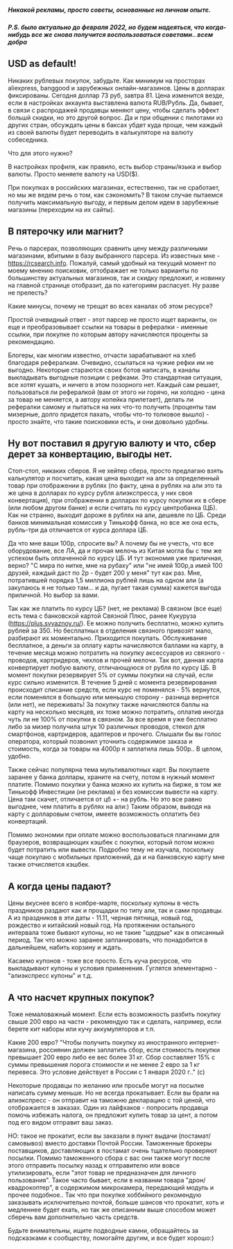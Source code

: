 ##### Никакой рекламы, просто советы, основанные на личном опыте.

##### P.S. было актуально до февраля 2022, но будем надеяться, что когда-нибудь все же снова получится воспользоваться советами.. всем добра

## USD as default!

Никаких рублевых покупок, забудьте. Как минимум на просторах aliexpress, banggood и зарубежных онлайн-магазинов.
Цены в долларах фиксированы. Сегодня доллар 73 руб, завтра 81. Цена изменится везде, если в настройках аккаунта выставлена валюта RUB/Рубль. Да, бывает, в связи с распродажей продавцы меняют цену, чтобы сделать эффект большй скидки, но это другой вопрос. Да и при общении с пилотами из других стран, обсуждать цены в баксах убдет куда проще, чем каждый из своей валюты будет переводить в калькуляторе на валюту собеседника.

Что для этого нужно?

В настройках профиля, как правило, есть выбор страны/языка и выбор валюты. Просто меняете валюту на USD($).

При покупках в российских магазинах, естественно, так не сработает, но мы же ведем речь о том, как сэкономить? В таком случае пытаемся получить максимальную выгоду, и первым делом идем в зарубежные магазины (переходим на их сайты).

## В пятерочку или магнит?

Речь о парсерах, позволяющих сравнить цену между различными магазинами, вбитыми в базу выбранного парсера.
Из известных мне - https://rcsearch.info. Пожалуй, самый удобный на текущий момент по моему мнению поисковик, оттображает не только варианты по большинству актуальных магазинов, так и скидку предложит, и новинку на главной странице отобразит, да по категориям распасует. Ну разве не прелесть?

Какие минусы, почему не трещат во всех каналах об этом ресурсе?

Простой очевидный ответ - этот парсер не просто ищет варианты, он еще и преобразовывает ссылки на товары в рефералки - именные ссылки, при покупке по которым автору начисляются проценты за рекомендацию.

Блогеры, как многим известно, отчасти зарабатывают на хлеб благодаря рефералкам. Очевидно, ссылаться на чужие рефки им не выгодно. Некоторые стараются своих ботов написать, в каналы выкладывать выгодные позиции с рефками. Это стандартная ситуация, все хотят кушать, и ничего в этом позорного нет. Каждый сам решает, пользоваться ли рефералкой (вам от этого ни горячо, ни холодно - цена за товар не меняется, а автору копейка прилетает), делать ли рефералки самому и пытаться на них что-то получить (проценты там мизерные, долго придется пахать, чтобы что-то толковое вышло) - просто знайте, что такие поисковики есть, и они довольно удобны.

## Ну вот поставил я другую валюту и что, сбер дерет за конвертацию, выгоды нет.

Стоп-стоп, никаких сберов. Я не хейтер сбера, просто предлагаю взять калькулятор и посчитать, какая цена выходит на али за определенный товар при отображении в рублях (по факту, цена в рублях на али это та же цена в долларах по курсу рубля алиэкспресса, у них своя конвертация), при отображении в долларах по курсу покупки их в сбере (или любом другом банке) и если считать по курсу центробанка (ЦБ). Как ни странно, выходит дороже в рублях на али, дешевле по ЦБ. Среди банков минимальная комиссия у Тинькофф банка, но все же она есть, рубль-три да отличается от курса доллара ЦБ.

Да что мне ваши 100р, спросите вы? А почему бы не учесть, что все оборудование, все ЛА, да и прочая мелочь из Китая могла бы с тем же успехом быть оплаченной по курсу ЦБ. И тут экономия уже приличная, верно? "С мира по нитке, мне на рубаху" или "не имей 100р,а имей 100 друзей, каждый даст по 2р - будет 200 у меня" тут как раз. Мне, потратившей порядка 1,5 миллиона рублей лишь на одном али (а закупаюсь я не только там... и да, пугает такая сумма) кажется выгода приличной. Но выбор за вами.

Так как же платить по курсу ЦБ? (нет, не реклама) В связном (все еще) есть тема с банковской картой Связной Плюс, ранее Кукуруза (https://plus.svyaznoy.ru/). Ее можно получить бесплатно, можно купить рублей за 350. Но бесплатных в отделения связного привозят мало, разбирают их моментально. Приходится покупать. Обслуживание бесплатное, а деньги за оплату карты начисляются баллами на карту, в течение месяца можно потратить на покупку аксессуаров из связного - проводов, картридеров, чехлов и прочей мелочи. Так вот, данная карта конвертирует любую валюту, отличающуюся от рубля по курсу ЦБ. В момент покупки резервирует 5% от суммы покупки на случай, если курс сильно изменится. В течение 5 дней с момента резервирования происходит списание средств, если курс не поменялся - 5% вернутся, если поменялся в большую или меньшую сторону - разница вернется (или нет), не переживать! За покупку также начисляются баллы на карту на несколько месяцев, их тоже можно потратить, оплатив иногда чуть ли не 100% от покупки в связном. За все время я уже бесплатно либо за мизер получила штук 10 различных проводов, стекол для смартфонов, картридеров, адаптеров и прочего. Слышали бы вы голос оператора, который позвонил уточнить содержимое заказа и стоимость, когда за товары на 4000р я заплатила лишь 500р.. В целом, удобно.

Также сейчас популярна тема мультивалютных карт. Вы покупаете заранее у банка доллары, храните на счету, потом в нужный момент платите. Помимо покупки у банка можно их купить на бирже, в том же Тинькофф Инвестиции (не реклама) и без комиссии вывести на карту. Цена там скачет, отличается от цб +- на рубль. Но это все равно выгоднее, чем платить в рублях на али:)
Таким образом, выводя на карту с долларовым счетом, имеете возможность оплатить без конвертаций.

Помимо экономии при оплате можно воспользоваться плагинами для браузеров, возвращающих кэшбек с покупки, который потом можно будет потратить или вывести. Подробно тему не изучала, поскольку чаще покупаю с мобильных приложений, да и на банковскую карту мне также отчисляется кэшбек.

## А когда цены падают?

Цены вкуснее всего в ноябре-марте, поскольку купоны в честь праздников раздают как и прощадки по типу али, так и сами продавцы. А из праздников в эти даты - 11.11, черная пятница, новый год, рождество и китайский новый год. На протяжении остального интервала тоже бывают купоны, но не такие "щедрые" как в описанный период. Так что можно заранее запланировать, что понадобится в дальнейшем, набить корзину и ждать.

Касаемо купонов - тоже все просто. Есть куча ресурсов, что выкладывают купоны и условия применения. Гуглятся элементарно - "алиэкспресс купоны" и т.д.

## А что насчет крупных покупок?

Тоже немаловажный момент. Если есть возможность разбить покупку свыше 200 евро на части - рекомендую так и сделать, например, если берете кит наборы или кучу аккумуляторов и т.п.

Какие 200 евро?
"Чтобы получить покупку из иностранного интернет-магазина, россиянин должен заплатить сбор, если стоимость покупки превышает 200 евро либо ее вес более 31 кг. Сбор составляет 15% с суммы превышения порога стоимости и не менее 2 евро за 1 кг перевеса. Это условие действует в России с 1 января 2020 г.." (с)

Некоторые продавцы по желанию или просьбе могут на посылке написать сумму меньше. Но не всегда прокатывает. Если вы брали на алиэкспресс - он отправит на таможню декларацию с той ценой, что отображается в заказах. Один из лайфхаков - попросить продавца помочь избежать налога, он предложит купить товар за цент, а потом под его видом отправит ваш заказ.

НО: такое не прокатит, если вы заказали в пункт выдачи (постамат/самовывоз) вместо доставки Почтой России. Таможенные брокеры поставщиков, доставляющих в постамат очень тщательно проверяют посылки. Помимо таможенного сбора с вас они также могут после этого отправить посылку назад к отправителю или вовсе утилизировать, если "этот товар не предназначен для личного пользования". Такое часто бывает, если в названии товара "дрон/квадрокоптер", в содержимом микрокамера, передающий модуль и прочее подобное.. Так что при покупке хоббийного рекомендую заказывать исключительно почтой, больше шансов что прокатит, хоть и медленнее будет ехать, но так же описанным выше способом может сберечь вам дополнительно часть средств.

Будьте внимательны, ищите подводные камни, обращайтесь за подсказками к сообществу, помогайте другим, и все будет хорошо:)
